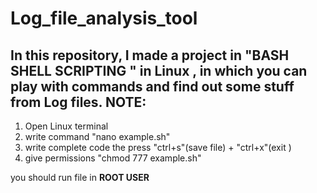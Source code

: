 # Log_file_analysis_tool
In this repository, I made a project in "BASH SHELL SCRIPTING " in Linux , in which you can play with commands and find out some stuff from Log files. 
NOTE:
----------
1. Open Linux terminal
2. write command "nano example.sh"
3. write complete code the press "ctrl+s"(save file) + "ctrl+x"(exit )
4. give permissions "chmod 777 example.sh"

you should run file in **ROOT USER**
